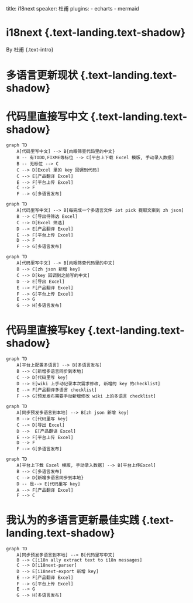 title: i18next
speaker: 杜甫
plugins:
    - echarts
    - mermaid

<slide class="bg-black-blue aligncenter" image="https://source.unsplash.com/C1HhAQrbykQ/ .dark">

# i18next {.text-landing.text-shadow}

By 杜甫 {.text-intro}

<slide class="bg-black-blue aligncenter">

# 多语言更新现状 {.text-landing.text-shadow}

<slide class="bg-black-blue aligncenter">

# 代码里直接写中文 {.text-landing.text-shadow}

<slide class="bg-white aligncenter">

```mermaid
graph TD
    A[代码里写中文] --> B{肉眼筛查代码里的中文}
    B -- 有TODO,FIXME等标位 --> C[平台上下载 Excel 模版, 手动录入数据]
    B -- 无标位 --> C
    C --> D[Excel 里的 key 回调到代码]
    C --> E[产品翻译 Excel]
    E --> F[平台上传 Excel]
    C --> F
    F --> G[多语言发布]
```

<slide class="bg-white aligncenter">

```mermaid
graph TD
    A[代码里写中文] --> B[每完成一个多语言文件 iot pick 提取文案到 zh json]
    B --> C[导出待筛选 Excel]
    C --> D[Excel 筛选]
    D --> E[产品翻译 Excel]
    E --> F[平台上传 Excel]
    D --> F
    F --> G[多语言发布]
```

<slide class="bg-white aligncenter">

```mermaid
graph TD
    A[代码里写中文] --> B[肉眼筛查代码里的中文]
    B --> C[zh json 新增 key]
    C --> D[key 回调到之前写的中文]
    D --> E[导出 Excel]
    E --> F[产品翻译 Excel]
    F --> G[平台上传 Excel]
    E --> G
    G --> H[多语言发布]
```

<slide class="bg-black-blue aligncenter">

# 代码里直接写key {.text-landing.text-shadow}

<slide class="bg-white aligncenter">

```mermaid
graph TD
    A[平台上配置多语言] --> B[多语言发布]
    B --> C[新增多语言同步到本地]
    C --> D[代码里写 key]
    D --> E[wiki 上手动记录本次需求修改, 新增的 key 的checklist]
    E --> F[产品翻译多语言 checklist]
    F --> G[预发发布需要手动新增修改 wiki 上的多语言 checklist]
```

<slide class="bg-white aligncenter">

```mermaid
graph TD
    A[同步预发多语言到本地] --> B[zh json 新增 key]
    B --> C[代码里写 key]
    C --> D[导出 Excel]
    D -->  E[产品翻译 Excel]
    E --> F[平台上传 Excel]
    D --> F
    F --> G[多语言发布]
```

<slide class="bg-white aligncenter">

```mermaid
graph TD
    A[平台上下载 Excel 模版, 手动录入数据] --> B[平台上传Excel]
    B --> C[多语言发布]
    C --> D{新增多语言同步到本地}
    D -- 是--> E[代码里写 key]
    A --> F[产品翻译 Excel]
    F --> C
```

<slide class="bg-black-blue aligncenter">

# 我认为的多语言更新最佳实践 {.text-landing.text-shadow}

<slide class="bg-white aligncenter">

```mermaid
graph TD
    A[同步预发多语言到本地] --> B[代码里写中文]
    B --> C[i18n ally extract text to i18n messages]
    C --> D[i18next-parser]
    D --> E[i18next-export 新增 key]
    E --> F[产品翻译 Excel]
    F --> G[平台上传 Excel]
    E --> G
    G --> H[多语言发布]
```
